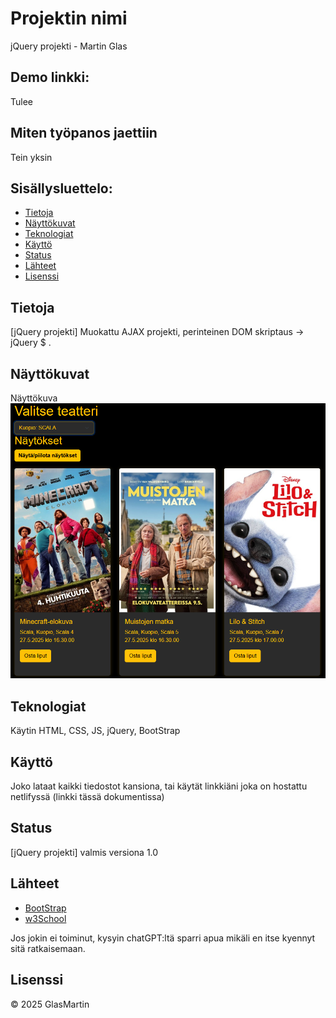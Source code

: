 # Projektin nimi
jQuery projekti - Martin Glas

## Demo linkki:
Tulee

## Miten työpanos jaettiin
Tein yksin



## Sisällysluettelo:

- [Tietoja](#about-the-app)
- [Näyttökuvat](#screenshots)
- [Teknologiat](#technologies)
- [Käyttö](#setup)
- [Status](#status)
- [Lähteet](#credits)
- [Lisenssi](#license)

## Tietoja
[jQuery projekti] Muokattu AJAX projekti, perinteinen DOM skriptaus -> jQuery $ . 

## Näyttökuvat
Näyttökuva 
![image](https://github.com/GlasMartin/jQuery/blob/main/demokuva.png)




## Teknologiat
Käytin HTML, CSS, JS, jQuery, BootStrap

## Käyttö
Joko lataat kaikki tiedostot kansiona, tai käytät linkkiäni joka on hostattu netlifyssä (linkki tässä dokumentissa)

## Status
[jQuery projekti] valmis versiona 1.0

## Lähteet

- [BootStrap](https://getbootstrap.com/docs/5.3/getting-started/introduction/)
- [w3School](https://www.w3schools.com/jquery/default.asp)

Jos jokin ei toiminut, kysyin chatGPT:ltä sparri apua mikäli en itse kyennyt sitä ratkaisemaan. 

## Lisenssi
© 2025 GlasMartin
